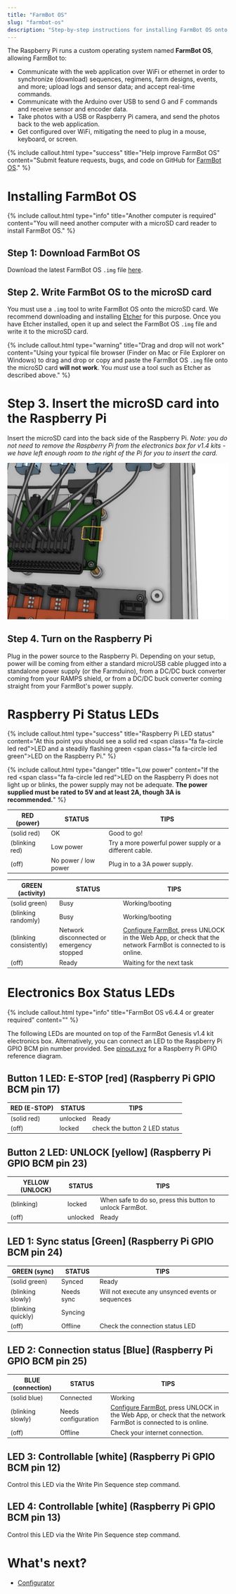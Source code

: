 ```yaml
---
title: "FarmBot OS"
slug: "farmbot-os"
description: "Step-by-step instructions for installing FarmBot OS onto the Raspberry Pi.\nDownload the latest FarmBot OS `.img` file [here](http://os.farm.bot)."
---
```


The Raspberry Pi runs a custom operating system named **FarmBot OS**, allowing FarmBot to:

* Communicate with the web application over WiFi or ethernet in order to synchronize (download) sequences, regimens, farm designs, events, and more; upload logs and sensor data; and accept real-time commands.
* Communicate with the Arduino over USB to send G and F commands and receive sensor and encoder data.
* Take photos with a USB or Raspberry Pi camera, and send the photos back to the web application.
* Get configured over WiFi, mitigating the need to plug in a mouse, keyboard, or screen.

{%
include callout.html
type="success"
title="Help improve FarmBot OS"
content="Submit feature requests, bugs, and code on GitHub for [FarmBot OS](https://github.com/FarmBot/farmbot_os)."
%}



# Installing FarmBot OS



{%
include callout.html
type="info"
title="Another computer is required"
content="You will need another computer with a microSD card reader to install FarmBot OS."
%}

## Step 1: Download FarmBot OS
Download the latest FarmBot OS `.img` file [here](http://os.farm.bot).

## Step 2. Write FarmBot OS to the microSD card
You must use a `.img` tool to write FarmBot OS onto the microSD card. We recommend downloading and installing [Etcher](https://etcher.io/) for this purpose. Once you have Etcher installed, open it up and select the FarmBot OS `.img` file and write it to the microSD card.

{%
include callout.html
type="warning"
title="Drag and drop will not work"
content="Using your typical file browser (Finder on Mac or File Explorer on Windows) to drag and drop or copy and paste the FarmBot OS `.img` file onto the microSD card **will not work**. You *must* use a tool such as Etcher as described above."
%}

# Step 3. Insert the microSD card into the Raspberry Pi
Insert the microSD card into the back side of the Raspberry Pi. *Note: you do not need to remove the Raspberry Pi from the electronics box for v1.4 kits - we have left enough room to the right of the Pi for you to insert the card.*

![Screen Shot 2018-10-04 at 5.10.01 PM.png](_images/Screen_Shot_2018-10-04_at_5.10.01_PM.png)

## Step 4. Turn on the Raspberry Pi
Plug in the power source to the Raspberry Pi. Depending on your setup, power will be coming from either a standard microUSB cable plugged into a standalone power supply (or the Farmduino), from a DC/DC buck converter coming from your RAMPS shield, or from a DC/DC buck converter coming straight from your FarmBot's power supply.

# Raspberry Pi Status LEDs



{%
include callout.html
type="success"
title="Raspberry Pi LED status"
content="At this point you should see a solid red <span class=\"fa fa-circle led red\"></span>LED and a steadily flashing green <span class=\"fa fa-circle led green\"></span>LED on the Raspberry Pi."
%}



{%
include callout.html
type="danger"
title="Low power"
content="If the red <span class=\"fa fa-circle led red\"></span>LED on the Raspberry Pi does not light up or blinks, the power supply may not be adequate. **The power supplied must be rated to 5V and at least 2A, though 3A is recommended.**"
%}



|RED (power)                   |STATUS                        |TIPS                          |
|------------------------------|------------------------------|------------------------------|
|<span class="fa fa-circle led red"></span> (solid red)|OK                            |Good to go!
|<span class="fa fa-sun-o led red"></span> (blinking red)|Low power                     |Try a more powerful power supply or a different cable.
|<span class="fa fa-circle-thin led red"></span>  (off)|No power / low power          |Plug in to a 3A power supply.



|GREEN (activity)              |STATUS                        |TIPS                          |
|------------------------------|------------------------------|------------------------------|
|<span class="fa fa-circle led green"></span> (solid green)|Busy                          |Working/booting
|<span class="fa fa-sun-o led green"></span> (blinking randomly)|Busy                          |Working/booting
|<span class="fa fa-sun-o led green"></span> (blinking consistently)|Network disconnected or emergency stopped|[Configure FarmBot](configurator.md), press <span class="fb-button fb-yellow">UNLOCK</span> in the Web App, or check that the network FarmBot is connected to is online.
|<span class="fa fa-circle-thin led green"></span> (off)|Ready                         |Waiting for the next task



# Electronics Box Status LEDs



{%
include callout.html
type="info"
title="FarmBot OS v6.4.4 or greater required"
content=""
%}

The following LEDs are mounted on top of the FarmBot Genesis v1.4 kit electronics box. Alternatively, you can connect an LED to the Raspberry Pi GPIO BCM pin number provided.
See [pinout.xyz](https://pinout.xyz/) for a Raspberry Pi GPIO reference diagram.

## Button 1 LED: E-STOP [red] (Raspberry Pi GPIO BCM pin 17)

|RED (E-STOP)                  |STATUS                        |TIPS                          |
|------------------------------|------------------------------|------------------------------|
|<span class="fa fa-circle led red"></span> (solid red)|unlocked                      |Ready
|<span class="fa fa-circle-thin led red"></span> (off)|locked                        |check the button 2 LED status

## Button 2 LED: UNLOCK [yellow] (Raspberry Pi GPIO BCM pin 23)


|YELLOW (UNLOCK)               |STATUS                        |TIPS                          |
|------------------------------|------------------------------|------------------------------|
|<span class="fa fa-sun-o led orange"></span> (blinking)|locked                        |When safe to do so, press this button to unlock FarmBot.
|<span class="fa fa-circle-thin led orange"></span> (off)|unlocked                      |Ready

## LED 1: Sync status [Green] (Raspberry Pi GPIO BCM pin 24)

|GREEN (sync)                  |STATUS                        |TIPS                          |
|------------------------------|------------------------------|------------------------------|
|<span class="fa fa-circle led green"></span> (solid green)|Synced                        |Ready
|<span class="fa fa-sun-o led green"></span> (blinking slowly)|Needs sync                    |Will not execute any unsynced events or sequences
|<span class="fa fa-sun-o led green"></span> (blinking quickly)|Syncing                       |
|<span class="fa fa-circle-thin led green"></span> (off)|Offline                       |Check the connection status LED

## LED 2: Connection status [Blue] (Raspberry Pi GPIO BCM pin 25)

|BLUE (connection)             |STATUS                        |TIPS                          |
|------------------------------|------------------------------|------------------------------|
|<span class="fa fa-circle saucer blue"></span> (solid blue)|Connected                     |Working
|<span class="fa fa-sun-o led blue"></span> (blinking slowly)|Needs configuration           |[Configure FarmBot](configurator.md), press <span class="fb-button fb-yellow">UNLOCK</span> in the Web App, or check that the network FarmBot is connected to is online.
|<span class="fa fa-circle-thin led blue"></span> (off)|Offline                       |Check your internet connection.

## LED 3: Controllable [white] (Raspberry Pi GPIO BCM pin 12)
Control this LED via the <span class="fb-step fb-write-pin">Write Pin</span> Sequence step command.

## LED 4: Controllable [white] (Raspberry Pi GPIO BCM pin 13)
Control this LED via the <span class="fb-step fb-write-pin">Write Pin</span> Sequence step command.

# What's next?

 * [Configurator](configurator.md)
